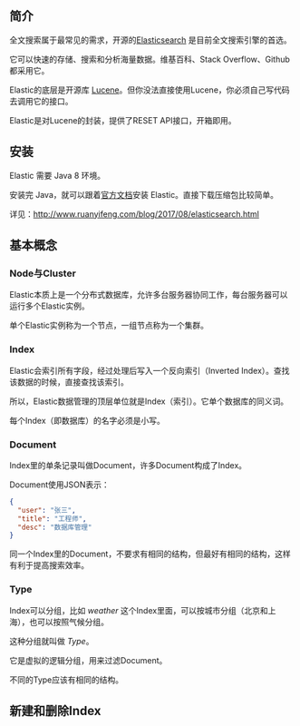 ## 简介

全文搜索属于最常见的需求，开源的[Elasticsearch](https://www.elastic.co/) 是目前全文搜索引擎的首选。

它可以快速的存储、搜索和分析海量数据。维基百科、Stack Overflow、Github都采用它。

Elastic的底层是开源库 [Lucene](https://lucene.apache.org/)。但你没法直接使用Lucene，你必须自己写代码去调用它的接口。

Elastic是对Lucene的封装，提供了RESET API接口，开箱即用。

## 安装

Elastic 需要 Java 8 环境。

安装完 Java，就可以跟着[官方文档](https://www.elastic.co/guide/en/elasticsearch/reference/current/zip-targz.html)安装 Elastic。直接下载压缩包比较简单。

详见：http://www.ruanyifeng.com/blog/2017/08/elasticsearch.html

## 基本概念

### Node与Cluster

Elastic本质上是一个分布式数据库，允许多台服务器协同工作，每台服务器可以运行多个Elastic实例。

单个Elastic实例称为一个节点，一组节点称为一个集群。

### Index

Elastic会索引所有字段，经过处理后写入一个反向索引（Inverted Index）。查找该数据的时候，直接查找该索引。

所以，Elastic数据管理的顶层单位就是Index（索引）。它单个数据库的同义词。

每个Index（即数据库）的名字必须是小写。

### Document

Index里的单条记录叫做Document，许多Document构成了Index。

Document使用JSON表示：

```json
{
  "user": "张三",
  "title": "工程师",
  "desc": "数据库管理"
}
```

同一个Index里的Document，不要求有相同的结构，但最好有相同的结构，这样有利于提高搜索效率。

### Type

Index可以分组，比如 *weather* 这个Index里面，可以按城市分组（北京和上海），也可以按照气候分组。

这种分组就叫做 *Type*。

它是虚拟的逻辑分组，用来过滤Document。

不同的Type应该有相同的结构。

## 新建和删除Index



